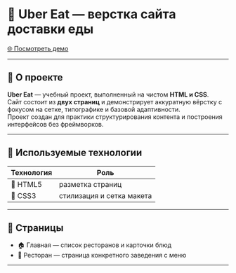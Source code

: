 # 🍔 Uber Eat — верстка сайта доставки еды

[🌐 Посмотреть демо](https://muslimevloev.github.io/Uber-Eat/)

---

## 🧾 О проекте

**Uber Eat** — учебный проект, выполненный на чистом **HTML и CSS**.  
Сайт состоит из **двух страниц** и демонстрирует аккуратную вёрстку с фокусом на сетке, типографике и базовой адаптивности.  
Проект создан для практики структурирования контента и построения интерфейсов без фреймворков.

---

## 🧩 Используемые технологии
| Технология | Роль |
|-------------|------|
| 🧱 HTML5 | разметка страниц |
| 🎨 CSS3 | стилизация и сетка макета |

---

## 📄 Страницы
- 🏠 Главная — список ресторанов и карточки блюд  
- 🍱 Ресторан — страница конкретного заведения с меню  

---

